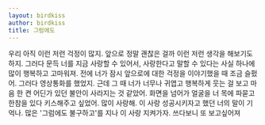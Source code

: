 ```yaml
---
layout: birdkiss
author: birdkiss
title: 그럼에도
---
```


우리 아직 이런 저런 걱정이 많지. 앞으로 정말 괜찮은 걸까 이런 저런 생각을 해보기도 하지. 그러다 문득 너를 지금 사랑할 수 있어서, 사랑한다고 말할 수 있다는 사실 하나에 많이 행복하고 고마워져. 전에 너가 잠시 앞으로에 대한 걱정을 이야기했을 때 조금 슬펐어. 그러다 영상통화를 했었지. 근데 그 때 너가 너무나 귀엽고 행복하게 웃는 걸 보고 마음 한 켠 어딘가 있던 불안이 사라지는 것 같았어. 화면을 넘어가 얼굴을 너 목에 파묻고 한참을 있다 키스해주고 싶었어. 많이 사랑해. 이 사랑 성공시키자고 했던 너의 말이 기억나. 많은 '그럼에도 불구하고'를 지나 이 사랑 지켜가자. 쓰다보니 또 보고싶어져
